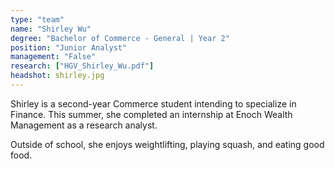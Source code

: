 ```yaml
---
type: "team"
name: "Shirley Wu"
degree: "Bachelor of Commerce - General | Year 2"
position: "Junior Analyst"
management: "False"
research: ["HGV_Shirley_Wu.pdf"]
headshot: shirley.jpg
---
```


Shirley is a second-year Commerce student intending to specialize in Finance. This summer, she completed an internship at Enoch Wealth Management as a research analyst.

Outside of school, she enjoys weightlifting, playing squash, and eating good food.

